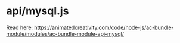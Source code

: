 # api/mysql.js

Read here: <https://animatedcreativity.com/code/node-js/ac-bundle-module/modules/ac-bundle-module-api-mysql/>
